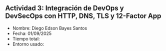## Actividad 3: Integración de DevOps y DevSecOps con HTTP, DNS, TLS y 12-Factor App

-   Nombre: Diego Edson Bayes Santos
-   Fecha: 01/09/2025
-   Tiempo total:
-   Entorno usado:
